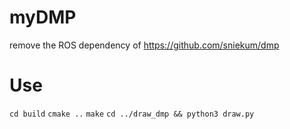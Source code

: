 <!--
 * @Author: Boris.Peng
 * @Date: 2020-06-19 17:43:23
 * @LastEditors: Boris.Peng
 * @LastEditTime: 2020-06-19 17:49:45
--> 
# myDMP
remove the ROS dependency of https://github.com/sniekum/dmp
# Use
`cd build`
`cmake ..`
`make`
`cd ../draw_dmp && python3 draw.py`